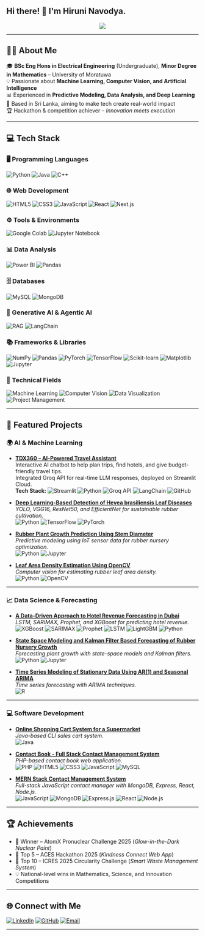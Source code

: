 ## Hi there! 👋 I'm Hiruni Navodya.


<p align="center">
  <img src="https://readme-typing-svg.herokuapp.com?size=25&color=00FF7F&center=true&vCenter=true&width=500&lines=Hi+there+👋;I'm+Hiruni+Navodya;AI+ML+Enthusiast;Machine+Learning+%7C+Computer+Vision;Passionate+about+Innovation+🚀">
</p>

---

## 👩‍💻 About Me
🎓 **BSc Eng Hons in Electrical Engineering** (Undergraduate), **Minor Degree in Mathematics** – University of Moratuwa  
💡 Passionate about **Machine Learning, Computer Vision, and Artificial Intelligence**  
📊 Experienced in **Predictive Modeling, Data Analysis, and Deep Learning**  
📍 Based in Sri Lanka, aiming to make tech create real-world impact  
🏆 Hackathon & competition achiever – *Innovation meets execution*  

---

## 💻 Tech Stack

### 🖥 Programming Languages
![Python](https://img.shields.io/badge/Python-3776AB?style=flat&logo=python&logoColor=white)
![Java](https://img.shields.io/badge/Java-007396?style=flat&logo=openjdk&logoColor=white)
![C++](https://img.shields.io/badge/C++-00599C?style=flat&logo=cplusplus&logoColor=white)

### 🌐 Web Development
![HTML5](https://img.shields.io/badge/HTML5-E34F26?style=flat&logo=html5&logoColor=white)
![CSS3](https://img.shields.io/badge/CSS3-1572B6?style=flat&logo=css3&logoColor=white)
![JavaScript](https://img.shields.io/badge/JavaScript-F7DF1E?style=flat&logo=javascript&logoColor=black)
![React](https://img.shields.io/badge/React-20232A?style=flat&logo=react&logoColor=61DAFB)
![Next.js](https://img.shields.io/badge/Next.js-000000?style=flat&logo=nextdotjs&logoColor=white)

### ⚙️ Tools & Environments
![Google Colab](https://img.shields.io/badge/Google%20Colab-F9AB00?style=flat&logo=googlecolab&logoColor=white)
![Jupyter Notebook](https://img.shields.io/badge/Jupyter%20Notebook-F37626?style=flat&logo=jupyter&logoColor=white)

### 📊 Data Analysis
![Power BI](https://img.shields.io/badge/Power%20BI-F2C811?style=flat&logo=powerbi&logoColor=black)
![Pandas](https://img.shields.io/badge/Pandas-150458?style=flat&logo=pandas&logoColor=white)

### 🗄 Databases
![MySQL](https://img.shields.io/badge/MySQL-4479A1?style=flat&logo=mysql&logoColor=white)
![MongoDB](https://img.shields.io/badge/MongoDB-4EA94B?style=flat&logo=mongodb&logoColor=white)

### 🤖 Generative AI & Agentic AI
![RAG](https://img.shields.io/badge/RAG%20(Retrieval--Augmented%20Generation)-000000?style=flat&logo=githubcopilot&logoColor=white)
![LangChain](https://img.shields.io/badge/LangChain-000000?style=flat&logo=chainlink&logoColor=white)

### 📚 Frameworks & Libraries
![NumPy](https://img.shields.io/badge/NumPy-013243?style=flat&logo=numpy&logoColor=white)
![Pandas](https://img.shields.io/badge/Pandas-150458?style=flat&logo=pandas&logoColor=white)
![PyTorch](https://img.shields.io/badge/PyTorch-EE4C2C?style=flat&logo=pytorch&logoColor=white)
![TensorFlow](https://img.shields.io/badge/TensorFlow-FF6F00?style=flat&logo=tensorflow&logoColor=white)
![Scikit-learn](https://img.shields.io/badge/Scikit--learn-F7931E?style=flat&logo=scikitlearn&logoColor=white)
![Matplotlib](https://img.shields.io/badge/Matplotlib-ffffff?style=flat&logo=python&logoColor=blue)
![Jupyter](https://img.shields.io/badge/Jupyter-F37626?style=flat&logo=jupyter&logoColor=white)

### 🚀 Technical Fields
![Machine Learning](https://img.shields.io/badge/Machine%20Learning-102230?style=flat&logo=mlflow&logoColor=white)
![Computer Vision](https://img.shields.io/badge/Computer%20Vision-FF6F00?style=flat&logo=opencv&logoColor=white)
![Data Visualization](https://img.shields.io/badge/Data%20Visualization-4285F4?style=flat&logo=googleanalytics&logoColor=white)
![Project Management](https://img.shields.io/badge/Project%20Management-007ACC?style=flat&logo=trello&logoColor=white)


---

## 🚀 Featured Projects

### 🌍 AI & Machine Learning
- **[TDX360 – AI-Powered Travel Assistant](https://github.com/Hiruni2207/-TDX360---Your-Smart-Travel-Planning-Chatbot)**  
  Interactive AI chatbot to help plan trips, find hotels, and give budget-friendly travel tips.  
  Integrated Groq API for real-time LLM responses, deployed on Streamlit Cloud.  
  **Tech Stack:** ![Streamlit](https://img.shields.io/badge/Streamlit-FF4B4B?style=flat&logo=streamlit&logoColor=white) ![Python](https://img.shields.io/badge/Python-3776AB?style=flat&logo=python&logoColor=white) ![Groq API](https://img.shields.io/badge/Groq%20API-FF4B4B?style=flat&logo=api&logoColor=white) ![LangChain](https://img.shields.io/badge/LangChain-000000?style=flat&logo=chainlink&logoColor=white) ![GitHub](https://img.shields.io/badge/GitHub-181717?style=flat&logo=github&logoColor=white)

- **[Deep Learning-Based Detection of Hevea brasiliensis Leaf Diseases](https://github.com/Hiruni2207/Deep-Learning-Based-Detection-of-Hevea-brasiliensis-Leaf-Diseases-for-Sustainable-Cultivation)**  
  *YOLO, VGG16, ResNet50, and EfficientNet for sustainable rubber cultivation.*  
  ![Python](https://img.shields.io/badge/Python-3776AB?style=flat&logo=python&logoColor=white) ![TensorFlow](https://img.shields.io/badge/TensorFlow-FF6F00?style=flat&logo=tensorflow&logoColor=white) ![PyTorch](https://img.shields.io/badge/PyTorch-EE4C2C?style=flat&logo=pytorch&logoColor=white)

- **[Rubber Plant Growth Prediction Using Stem Diameter](https://github.com/Hiruni2207/Rubber-plant-Growth-Prediction-using-stem-diameter)**  
  *Predictive modeling using IoT sensor data for rubber nursery optimization.*  
  ![Python](https://img.shields.io/badge/Python-3776AB?style=flat&logo=python&logoColor=white) ![Jupyter](https://img.shields.io/badge/Jupyter-F37626?style=flat&logo=jupyter&logoColor=white)

- **[Leaf Area Density Estimation Using OpenCV](https://github.com/Hiruni2207/Leaf-Area-Density-Estimation-Using-OpenCV-)**  
  *Computer vision for estimating rubber leaf area density.*  
  ![Python](https://img.shields.io/badge/Python-3776AB?style=flat&logo=python&logoColor=white) ![OpenCV](https://img.shields.io/badge/OpenCV-5C3EE8?style=flat&logo=opencv&logoColor=white)

---

### 📈 Data Science & Forecasting
- **[A Data-Driven Approach to Hotel Revenue Forecasting in Dubai](https://github.com/Hiruni2207/A-Data-Driven-Approach-to-Hotel-Revenue-Forecasting-in-Dubai)**  
  *LSTM, SARIMAX, Prophet, and XGBoost for predicting hotel revenue.*  
  ![XGBoost](https://img.shields.io/badge/XGBoost-FF6600?style=flat&logo=python&logoColor=white) ![SARIMAX](https://img.shields.io/badge/SARIMAX-102230?style=flat&logo=python&logoColor=white) ![Prophet](https://img.shields.io/badge/Facebook%20Prophet-0088CC?style=flat&logo=facebook&logoColor=white) ![LSTM](https://img.shields.io/badge/LSTM-FF6F00?style=flat&logo=keras&logoColor=white) ![LightGBM](https://img.shields.io/badge/LightGBM-005599?style=flat&logo=python&logoColor=white) ![Python](https://img.shields.io/badge/Python-3776AB?style=flat&logo=python&logoColor=white)


- **[State Space Modeling and Kalman Filter Based Forecasting of Rubber Nursery Growth](https://github.com/Hiruni2207/State-Space-Modeling-and-Kalman-Filter-Based-Forecasting-of-Rubber-Nursery-Growth)**  
  *Forecasting plant growth with state-space models and Kalman filters.*  
  ![Python](https://img.shields.io/badge/Python-3776AB?style=flat&logo=python&logoColor=white) ![Jupyter](https://img.shields.io/badge/Jupyter-F37626?style=flat&logo=jupyter&logoColor=white)

- **[Time Series Modeling of Stationary Data Using AR(1) and Seasonal ARIMA](https://github.com/Hiruni2207/Time-Series-Modeling-of-Stationary-Data-Using-AR-1-and-Seasonal-ARIMA-Techniques)**  
  *Time series forecasting with ARIMA techniques.*  
  ![R](https://img.shields.io/badge/R-276DC3?style=flat&logo=r&logoColor=white)

---

### 💻 Software Development
- **[Online Shopping Cart System for a Supermarket](https://github.com/Hiruni2207/Online-Shopping-Cart-System-for-a-Supermarket)**  
  *Java-based CLI sales cart system.*  
  ![Java](https://img.shields.io/badge/Java-007396?style=flat&logo=openjdk&logoColor=white)

- **[Contact Book - Full Stack Contact Management System](https://github.com/Hiruni2207/Contact-Book-Full-Stack-Contact-Management-System)**  
  *PHP-based contact book web application.*  
  ![PHP](https://img.shields.io/badge/PHP-777BB4?style=flat&logo=php&logoColor=white) ![HTML5](https://img.shields.io/badge/HTML5-E34F26?style=flat&logo=html5&logoColor=white) ![CSS3](https://img.shields.io/badge/CSS3-1572B6?style=flat&logo=css3&logoColor=white) ![JavaScript](https://img.shields.io/badge/JavaScript-F7DF1E?style=flat&logo=javascript&logoColor=black) ![MySQL](https://img.shields.io/badge/MySQL-4479A1?style=flat&logo=mysql&logoColor=white)

- **[MERN Stack Contact Management System](https://github.com/Hiruni2207/MERN-Stack-Contact-Management-System)**  
  *Full-stack JavaScript contact manager with MongoDB, Express, React, Node.js.*  
  ![JavaScript](https://img.shields.io/badge/JavaScript-F7DF1E?style=flat&logo=javascript&logoColor=black) ![MongoDB](https://img.shields.io/badge/MongoDB-4EA94B?style=flat&logo=mongodb&logoColor=white) ![Express.js](https://img.shields.io/badge/Express.js-000000?style=flat&logo=express&logoColor=white) ![React](https://img.shields.io/badge/React-20232A?style=flat&logo=react&logoColor=61DAFB) ![Node.js](https://img.shields.io/badge/Node.js-339933?style=flat&logo=nodedotjs&logoColor=white)


---

## 🏆 Achievements
- 🥇 Winner – AtomX Pronuclear Challenge 2025 (*Glow-in-the-Dark Nuclear Paint*)
- 🥈 Top 5 – ACES Hackathon 2025 (*Kindness Connect Web App*)
- 🌱 Top 10 – ICRES 2025 Circularity Challenge (*Smart Waste Management System*)
- 💡 National-level wins in Mathematics, Science, and Innovation Competitions

---

## 🌐 Connect with Me
[![LinkedIn](https://img.shields.io/badge/LinkedIn-0A66C2?style=flat&logo=linkedin&logoColor=white)](https://www.linkedin.com/in/hiruni-navodya-343090268)
[![GitHub](https://img.shields.io/badge/GitHub-181717?style=flat&logo=github&logoColor=white)](https://github.com/Hiruni2207)
[![Email](https://img.shields.io/badge/Email-D14836?style=flat&logo=gmail&logoColor=white)](mailto:hiruni2207navodya@gmail.com)

---



